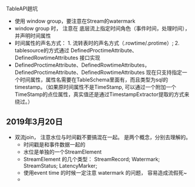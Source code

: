 TableAPI趟坑


- 使用 window group，要注意在Stream的watermark
- window group 时， 注意在 底层流上指定时间角色（事件时间，处理时间）， 并声明时间属性
- 时间属性的声名方式： 1. 流转表时的声名方式（.rowtime/.protime）; 2. tablesource的方式通过 DefinedProctimeAttribute、DefinedRowtimeAttributes 接口实现
- DefinedProctimeAttribute、DefinedRowtimeAttributes，DefinedProctimeAttribute、DefinedRowtimeAttributes 现在只支持指定一个时间属性，属性名需要在TableSchema里面有，而且类型为sql的timestamp。（如果原时间属性不是TimeStamp, 可以通过一个附加一个TimeStamp的点位属性，真实值还是通过TimestampExtractor提取的方式来绕过。）


## 2019年3月20日
- 双流join， 注意水位与时间戳不要搞混在一起。 是两个概念，分别去理解的。 
    + 时间戳是和事件数据一起的
    + 水位是单独的一个StreamElement
    + StreamElement 的几个类型： StreamRecord; Watermark; StreamStatus; LatencyMarker;
    + 使用event time 的时候一定注意 watermark 的问题， 容易造成流假死~
    + 


